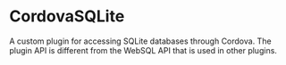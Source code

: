 CordovaSQLite
=============

A custom plugin for accessing SQLite databases through Cordova. The plugin API is different from the WebSQL API that is used in other plugins.
